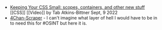 - [Keeping Your CSS Small: scopes, containers, and other new stuff](https://www.youtube.com/watch?v=bz0sMsCiU1c) [[CSS]] [[Video]] by Tab Atkins-Bittner Sept, 9 2022
- [4Chan-Scraper](https://github.com/malavmodi/4Chan-Scraper) - I can't imagine what layer of hell I would have to be in to need this for #OSINT but here it is.